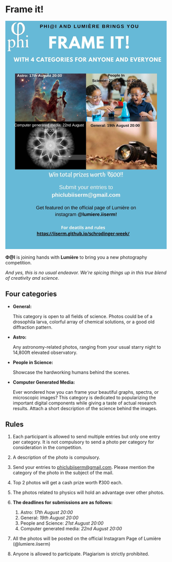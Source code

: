 # Frame it!

![frameit](Frame%20it!.jpg)

**Φ@I** is joining hands with **Lumière** to bring you a new photography competition.

_And yes, this is no usual endeavor. We're spicing things up in this true blend of creativity and science_.

## Four categories

- **General:**

  This category is open to all fields of science. Photos could be of a drosophila larva, colorful array of chemical solutions, or a good old diffraction pattern.

- **Astro:**

  Any astronomy-related photos, ranging from your usual starry night to 14,800ft elevated observatory.

- **People in Science:**

  Showcase the hardworking humans behind the scenes.

- **Computer Generated Media:**

  Ever wondered how you can frame your beautiful graphs, spectra, or microscopic images?
  This category is dedicated to popularizing the important digital components while giving a taste of actual research results.
  Attach a short description of the science behind the images.

## Rules

1. Each participant is allowed to send multiple entries but only one entry per category. It is not compulsory to send a photo per category for consideration in the competition.
2. A description of the photo is compulsory.
3. Send your entries to [phiclubiiserm@gmail.com](mailto:phiclubiiserm@gmail.com). Please mention the category of the photo in the subject of the mail.
4. Top 2 photos will get a cash prize worth ₹300 each.
5. The photos related to physics will hold an advantage over other photos.

6. **The deadlines for submissions are as follows:**
    1. Astro: *17th August 20:00*
    2. General: *19th August 20:00*
    3. People and Science: *21st August 20:00*
    4. Computer generated media: *22nd August 20:00*

7. All the photos will be posted on the official Instagram Page of Lumière (@lumiere.iiserm)
8. Anyone is allowed to participate. Plagiarism is strictly prohibited.

